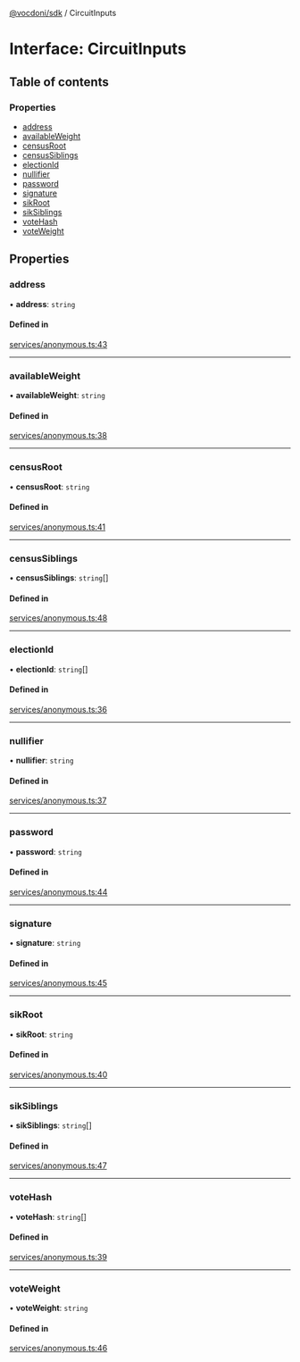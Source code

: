 [@vocdoni/sdk](/sdk) / CircuitInputs

# Interface: CircuitInputs

## Table of contents

### Properties

- [address](CircuitInputs#address)
- [availableWeight](CircuitInputs#availableweight)
- [censusRoot](CircuitInputs#censusroot)
- [censusSiblings](CircuitInputs#censussiblings)
- [electionId](CircuitInputs#electionid)
- [nullifier](CircuitInputs#nullifier)
- [password](CircuitInputs#password)
- [signature](CircuitInputs#signature)
- [sikRoot](CircuitInputs#sikroot)
- [sikSiblings](CircuitInputs#siksiblings)
- [voteHash](CircuitInputs#votehash)
- [voteWeight](CircuitInputs#voteweight)

## Properties

### address

• **address**: `string`

#### Defined in

[services/anonymous.ts:43](https://github.com/vocdoni/vocdoni-sdk/blob/2ec9544f0d792289a6e591f4f269c47a23ca40a1/src/services/anonymous.ts#L43)

___

### availableWeight

• **availableWeight**: `string`

#### Defined in

[services/anonymous.ts:38](https://github.com/vocdoni/vocdoni-sdk/blob/2ec9544f0d792289a6e591f4f269c47a23ca40a1/src/services/anonymous.ts#L38)

___

### censusRoot

• **censusRoot**: `string`

#### Defined in

[services/anonymous.ts:41](https://github.com/vocdoni/vocdoni-sdk/blob/2ec9544f0d792289a6e591f4f269c47a23ca40a1/src/services/anonymous.ts#L41)

___

### censusSiblings

• **censusSiblings**: `string`[]

#### Defined in

[services/anonymous.ts:48](https://github.com/vocdoni/vocdoni-sdk/blob/2ec9544f0d792289a6e591f4f269c47a23ca40a1/src/services/anonymous.ts#L48)

___

### electionId

• **electionId**: `string`[]

#### Defined in

[services/anonymous.ts:36](https://github.com/vocdoni/vocdoni-sdk/blob/2ec9544f0d792289a6e591f4f269c47a23ca40a1/src/services/anonymous.ts#L36)

___

### nullifier

• **nullifier**: `string`

#### Defined in

[services/anonymous.ts:37](https://github.com/vocdoni/vocdoni-sdk/blob/2ec9544f0d792289a6e591f4f269c47a23ca40a1/src/services/anonymous.ts#L37)

___

### password

• **password**: `string`

#### Defined in

[services/anonymous.ts:44](https://github.com/vocdoni/vocdoni-sdk/blob/2ec9544f0d792289a6e591f4f269c47a23ca40a1/src/services/anonymous.ts#L44)

___

### signature

• **signature**: `string`

#### Defined in

[services/anonymous.ts:45](https://github.com/vocdoni/vocdoni-sdk/blob/2ec9544f0d792289a6e591f4f269c47a23ca40a1/src/services/anonymous.ts#L45)

___

### sikRoot

• **sikRoot**: `string`

#### Defined in

[services/anonymous.ts:40](https://github.com/vocdoni/vocdoni-sdk/blob/2ec9544f0d792289a6e591f4f269c47a23ca40a1/src/services/anonymous.ts#L40)

___

### sikSiblings

• **sikSiblings**: `string`[]

#### Defined in

[services/anonymous.ts:47](https://github.com/vocdoni/vocdoni-sdk/blob/2ec9544f0d792289a6e591f4f269c47a23ca40a1/src/services/anonymous.ts#L47)

___

### voteHash

• **voteHash**: `string`[]

#### Defined in

[services/anonymous.ts:39](https://github.com/vocdoni/vocdoni-sdk/blob/2ec9544f0d792289a6e591f4f269c47a23ca40a1/src/services/anonymous.ts#L39)

___

### voteWeight

• **voteWeight**: `string`

#### Defined in

[services/anonymous.ts:46](https://github.com/vocdoni/vocdoni-sdk/blob/2ec9544f0d792289a6e591f4f269c47a23ca40a1/src/services/anonymous.ts#L46)
